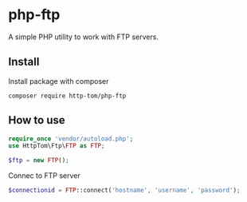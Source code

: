 # php-ftp

A simple PHP utility to work with FTP servers.

## Install

Install package with composer

```
composer require http-tom/php-ftp
```

## How to use

```php
require_once 'vendor/autoload.php';
use HttpTom\Ftp\FTP as FTP;

$ftp = new FTP();
```

Connec to FTP server

```php
$connectionid = FTP::connect('hostname', 'username', 'password');
```


